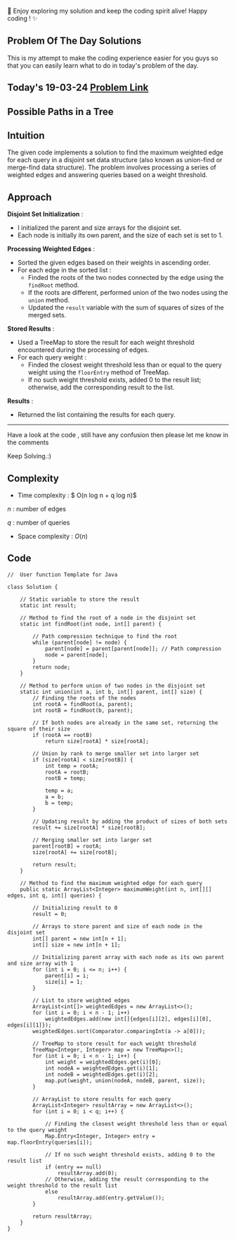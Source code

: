 🚀 Enjoy exploring my solution and keep the coding spirit alive! Happy coding ! ✨


## Problem Of The Day Solutions

This is my attempt to make the coding experience easier for you guys so that you can easily learn what to do in today's problem of the day.

## Today's 19-03-24 [Problem Link](https://www.geeksforgeeks.org/problems/possible-paths--141628/1)
## Possible Paths in a Tree

## Intuition
The given code implements a solution to find the maximum weighted edge for each query in a disjoint set data structure (also known as union-find or merge-find data structure). The problem involves processing a series of weighted edges and answering queries based on a weight threshold.


## Approach

**Disjoint Set Initialization** :
- I initialized the parent and size arrays for the disjoint set.
- Each node is initially its own parent, and the size of each set is set to 1.

**Processing Weighted Edges** :
- Sorted the given edges based on their weights in ascending order.
- For each edge in the sorted list :
  - Finded the roots of the two nodes connected by the edge using the `findRoot` method.
  - If the roots are different, performed union of the two nodes using the `union` method.
  - Updated the `result` variable with the sum of squares of sizes of the merged sets.

**Stored Results** :
- Used a TreeMap to store the result for each weight threshold encountered during the processing of edges.
- For each query weight :
  - Finded the closest weight threshold less than or equal to the query weight using the `floorEntry` method of TreeMap.
  - If no such weight threshold exists, added 0 to the result list; otherwise, add the corresponding result to the list.

**Results** :
- Returned the list containing the results for each query.

---
Have a look at the code , still have any confusion then please let me know in the comments

Keep Solving.:)

## Complexity
- Time complexity : $ O(n log n + q log n)$
<!-- Add your time complexity here, e.g. $$O())$$ -->
$n$ :  number of edges 

$q$ : number of queries
- Space complexity : $O( n )$
<!-- Add your space complexity here, e.g. $$O(n)$$ -->

## Code

```
//  User function Template for Java

class Solution {
    
    // Static variable to store the result
    static int result;

    // Method to find the root of a node in the disjoint set
    static int findRoot(int node, int[] parent) {
        
        // Path compression technique to find the root
        while (parent[node] != node) {
            parent[node] = parent[parent[node]]; // Path compression
            node = parent[node];
        }
        return node;
    }

    // Method to perform union of two nodes in the disjoint set
    static int union(int a, int b, int[] parent, int[] size) {
        // Finding the roots of the nodes
        int rootA = findRoot(a, parent);
        int rootB = findRoot(b, parent);
        
        // If both nodes are already in the same set, returning the square of their size
        if (rootA == rootB)
            return size[rootA] * size[rootA];
        
        // Union by rank to merge smaller set into larger set
        if (size[rootA] < size[rootB]) {
            int temp = rootA;
            rootA = rootB;
            rootB = temp;

            temp = a;
            a = b;
            b = temp;
        }

        // Updating result by adding the product of sizes of both sets
        result += size[rootA] * size[rootB];
        
        // Merging smaller set into larger set
        parent[rootB] = rootA;
        size[rootA] += size[rootB];

        return result;
    }

    // Method to find the maximum weighted edge for each query
    public static ArrayList<Integer> maximumWeight(int n, int[][] edges, int q, int[] queries) {
        
        // Initializing result to 0
        result = 0;

        // Arrays to store parent and size of each node in the disjoint set
        int[] parent = new int[n + 1];
        int[] size = new int[n + 1];

        // Initializing parent array with each node as its own parent and size array with 1
        for (int i = 0; i <= n; i++) {
            parent[i] = i;
            size[i] = 1;
        }

        // List to store weighted edges
        ArrayList<int[]> weightedEdges = new ArrayList<>();
        for (int i = 0; i < n - 1; i++)
            weightedEdges.add(new int[]{edges[i][2], edges[i][0], edges[i][1]});
        weightedEdges.sort(Comparator.comparingInt(a -> a[0]));

        // TreeMap to store result for each weight threshold
        TreeMap<Integer, Integer> map = new TreeMap<>();
        for (int i = 0; i < n - 1; i++) {
            int weight = weightedEdges.get(i)[0];
            int nodeA = weightedEdges.get(i)[1];
            int nodeB = weightedEdges.get(i)[2];
            map.put(weight, union(nodeA, nodeB, parent, size));
        }

        // ArrayList to store results for each query
        ArrayList<Integer> resultArray = new ArrayList<>();
        for (int i = 0; i < q; i++) {
            
            // Finding the closest weight threshold less than or equal to the query weight
            Map.Entry<Integer, Integer> entry = map.floorEntry(queries[i]);
            
            // If no such weight threshold exists, adding 0 to the result list
            if (entry == null)
                resultArray.add(0);
            // Otherwise, adding the result corresponding to the weight threshold to the result list
            else
                resultArray.add(entry.getValue());
        }

        return resultArray;
    }
}
```